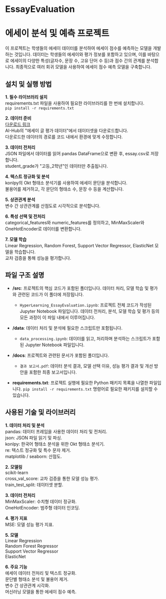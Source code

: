 # EssayEvaluation
# 에세이 분석 및 예측 프로젝트

이 프로젝트는 학생들의 에세이 데이터를 분석하여 에세이 점수를 예측하는 모델을 개발하는 것입니다. 데이터는 학생들의 에세이와 평가 정보를 포함하고 있으며, 이를 바탕으로 에세이의 다양한 특성(글자수, 문장 수, 고유 단어 수 등)과 점수 간의 관계를 분석합니다. 최종적으로 여러 회귀 모델을 사용하여 에세이 점수 예측 모델을 구축합니다.

## 설치 및 실행 방법
**1. 필수 라이브러리 설치**  
requirements.txt 파일을 사용하여 필요한 라이브러리를 한 번에 설치합니다.  
`pip install -r requirements.txt`  

**2. 데이터 준비**  
[다운로드 링크
](https://www.aihub.or.kr/aihubdata/data/view.do?currMenu=115&topMenu=100&dataSetSn=545)  
AI-Hub의 "에세이 글 평가 데이터"에서 데이터셋을 다운로드합니다.  
다운로드한 데이터의 경로를 코드 내에서 환경에 맞게 수정합니다.

**3. 데이터 전처리**  
JSON 파일에서 데이터를 읽어 pandas DataFrame으로 변환 후, essay.csv로 저장합니다.  
student_grade가 "고등_2학년"인 데이터만 추출됩니다.  

**4. 텍스트 정규화 및 분석**  
konlpy의 Okt 형태소 분석기를 사용하여 에세이 문단을 분석합니다.  
불용어를 제거하고, 각 문단의 형태소 수, 문장 수 등을 계산합니다.  

**5. 상관관계 분석**  
변수 간 상관관계를 산점도로 시각적으로 분석합니다.  

**6. 특성 선택 및 전처리**  
categorical_features와 numeric_features를 정의하고, MinMaxScaler와 OneHotEncoder로 데이터를 변환합니다.  

**7. 모델 학습**  
Linear Regression, Random Forest, Support Vector Regressor, ElasticNet 모델을 학습합니다.  
교차 검증을 통해 성능을 평가합니다.

## 파일 구조 설명
- **/src**: 프로젝트의 핵심 코드가 포함된 폴더입니다. 데이터 처리, 모델 학습 및 평가와 관련된 코드가 이 폴더에 저장됩니다.
  - `HyperLearning_EssayEvaluation.ipynb`: 프로젝트 전체 코드가 작성된 Jupyter Notebook 파일입니다. 데이터 전처리, 분석, 모델 학습 및 평가 등의 모든 과정이 이 파일 내에서 이루어집니다.

- **/data**: 데이터 처리 및 분석에 필요한 스크립트만 포함됩니다.
  - `data_processing.ipynb`: 데이터를 읽고, 처리하며 분석하는 스크립트가 포함된 Jupyter Notebook 파일입니다.
 
- **/docs**: 프로젝트와 관련된 문서가 포함된 폴더입니다.
  - `결과 보고서.pdf`: 데이터 분석 결과, 모델 선택 이유, 성능 평가 결과 및 개선 방안을 포함한 최종 보고서입니다.

- **requirements.txt**: 프로젝트 실행에 필요한 Python 패키지 목록을 나열한 파일입니다. `pip install -r requirements.txt` 명령어로 필요한 패키지를 설치할 수 있습니다.

## 사용된 기술 및 라이브러리
**1. 데이터 처리 및 분석**  
pandas: 데이터 프레임을 사용한 데이터 처리 및 전처리.  
json: JSON 파일 읽기 및 파싱.  
konlpy: 한국어 형태소 분석을 위한 Okt 형태소 분석기.  
re: 텍스트 정규화 및 특수 문자 제거.  
matplotlib / seaborn: 산점도.  

**2. 모델링**  
scikit-learn  
cross_val_score: 교차 검증을 통한 모델 성능 평가.  
train_test_split: 데이터셋 분할.  

**3. 데이터 전처리**  
MinMaxScaler: 수치형 데이터 정규화.  
OneHotEncoder: 범주형 데이터 인코딩.  

**4. 평가 지표**  
MSE: 모델 성능 평가 지표.  

**5. 모델**  
Linear Regression  
Random Forest Regressor  
Support Vector Regressor  
ElasticNet  

**6. 주요 기능**  
에세이 데이터 전처리 및 텍스트 정규화.  
문단별 형태소 분석 및 불용어 제거.  
변수 간 상관관계 시각화.  
머신러닝 모델을 통한 에세이 점수 예측.

